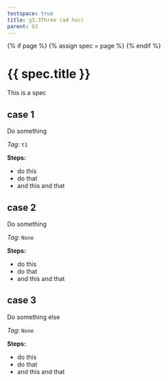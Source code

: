 ```yaml
---
testspace: true
title: g3.3Three (ad hoc)
parent: G3
---
```


{% if page %} {% assign spec = page %} {% endif %} 

# {{ spec.title }} 

This is a spec
## case 1
Do something

*Tag:* `t1`

**Steps:** 

* do this
* do that
* and this and that

## case 2
Do something

*Tag:* `None`

**Steps:** 

* do this
* do that
* and this and that

## case 3
Do something else

*Tag:* `None`

**Steps:** 

* do this
* do that
* and this and that

 

